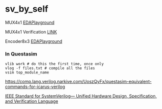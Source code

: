 # sv_by_self


MUX4x1 [EDAPlayground](https://www.edaplayground.com/x/WgyW)

MUX4x1 Verification [LINK](https://github.com/visionvlsi/sv_by_self/tree/main/mux4x1_sv)


Encoder8x3 [EDAPlayground](https://www.edaplayground.com/x/RceH)


### In Questasim 
```
vlib work # do this the first time, once only
vlog -f files.txt # compile all the files
vsim top_module_name
```

https://comp.lang.verilog.narkive.com/UoszQyFx/questasim-equivalent-commands-for-icarus-verilog


[IEEE Standard for SystemVerilog—
Unified Hardware Design,
Specification, and Verification
Language ](https://drive.google.com/file/d/1ZBCmIYxE_mlNlnBnHTBBoZ19CYvoxKpQ/view?usp=sharing)

